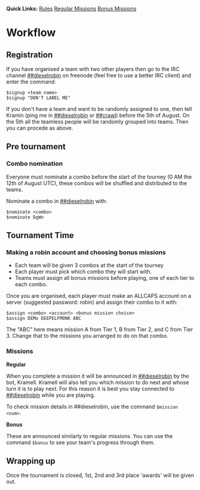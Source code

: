 **Quick Links:** [Rules](./rules) [Regular Missions](./missions) [Bonus Missions](./bonus)

# Workflow

## Registration

If you have organised a team with two other players then go to the IRC channel [##dieselrobin](https://webchat.freenode.net/?channels=##dieselrobin) on freenode (feel free to use a better IRC client) and enter the command:

	$signup <team name>
	$signup "DON'T LABEL ME"

If you don't have a team and want to be randomly assigned to one, then tell Kramin (ping me in [##dieselrobin](https://webchat.freenode.net/?channels=##dieselrobin) or [##crawl](https://webchat.freenode.net/?channels=##crawl)) before the 5th of August. On the 5th all the teamless people will be randomly grouped into teams.
Then you can procede as above.

## Pre tournament

### Combo nomination

Everyone must nominate a combo before the start of the tourney (0 AM the 12th of August UTC), these combos will be shuffled and distributed to the teams.

Nominate a combo in [##dieselrobin](https://webchat.freenode.net/?channels=##dieselrobin) with:

	$nominate <combo>
	$nominate DgWn

## Tournament Time

### Making a robin account and choosing bonus missions

* Each team will be given 3 combos at the start of the tourney
* Each player must pick which combo they will start with.
* Teams must assign all bonus missions before playing, one of each tier to each combo.

Once you are organised, each player must make an ALLCAPS account on a server (suggested password: robin) and assign their combo to it with:

	$assign <combo> <account> <bonus mission choice>
	$assign DEMo DEEPELFMONK ABC

The "ABC" here means mission A from Tier 1, B from Tier 2, and C from Tier 3. Change that to the missions you arranged to do on that combo.

### Missions

**Regular**

When you complete a mission it will be announced in [##dieselrobin](https://webchat.freenode.net/?channels=##dieselrobin) by the bot, Kramell. 
Kramell will also tell you which mission to do next and whose turn it is to play next.
For this reason it is best you stay connected to [##dieselrobin](https://webchat.freenode.net/?channels=##dieselrobin) while you are playing.

To check mission details in ##dieselrobin, use the command `$mission <num>`.

**Bonus**

These are announced similarly to regular missions. You can use the command `$bonus` to see your team's progress through them.

## Wrapping up

Once the tournament is closed, 1st, 2nd and 3rd place 'awards' will be given out.
